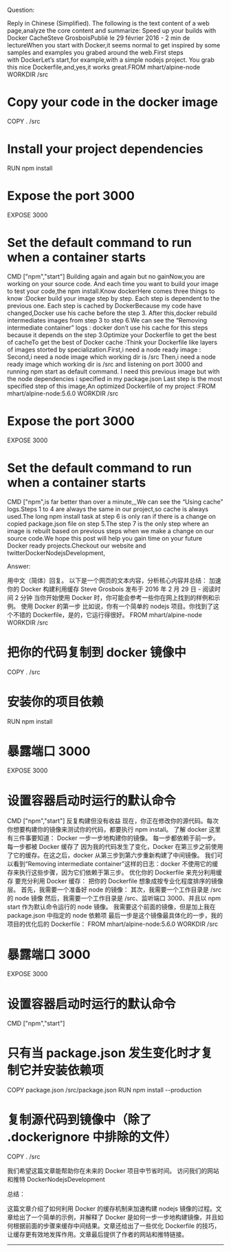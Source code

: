 Question:

Reply in Chinese (Simplified).
The following is the text content of a web page,analyze the core content and summarize:
Speed up your builds with Docker CacheSteve GrosboisPublié le 29 février 2016 - 2 min de lectureWhen you start with Docker,it seems normal to get inspired by some samples and examples you grabed around the web.First steps with DockerLet’s start,for example,with a simple nodejs project. You grab this nice Dockerfile,and,yes,it works great.FROM mhart/alpine-node
WORKDIR /src
# Copy your code in the docker image
COPY . /src
# Install your project dependencies
RUN npm install
# Expose the port 3000
EXPOSE 3000
# Set the default command to run when a container starts
CMD ["npm","start"]
Building again and again but no gainNow,you are working on your source code. And each time you want to build your image to test your code,the npm install.Know dockerHere comes three things to know :Docker build your image step by step.
Each step is dependent to the previous one.
Each step is cached by DockerBecause my code have changed,Docker use his cache before the step 3. After this,docker rebuild intermediates images from step 3 to step 6.We can see the “Removing intermediate container” logs : docker don’t use his cache for this steps because it depends on the step 3.Optimize your Dockerfile to get the best of cacheTo get the best of Docker cache :Think your Dockerfile like layers of images storted by specialization.First,i need a node ready image :
Second,i need a node image which working dir is /src
Then,i need a node ready image which working dir is /src and listening on port 3000 and running npm start as default command.
I need this previous image but with the node dependencies i specified in my package.json
Last step is the most specified step of this image,An optimized Dockerfile of my project :FROM mhart/alpine-node:5.6.0
WORKDIR /src
# Expose the port 3000
EXPOSE 3000
# Set the default command to run when a container starts
CMD ["npm",is far better than over a minute,,,We can see the “Using cache” logs.Steps 1 to 4 are always the same in our project,so cache is always used.The long npm install task at step 6 is only ran if there is a change on copied package.json file on step 5.The step 7 is the only step where an image is rebuilt based on previous steps when we make a change on our source code.We hope this post will help you gain time on your future Docker ready projects.Checkout our website and twitterDockerNodejsDevelopment,

Answer:

用中文（简体）回复。
以下是一个网页的文本内容，分析核心内容并总结：
加速你的 Docker 构建利用缓存
Steve Grosbois
发布于 2016 年 2 月 29 日 - 阅读时间 2 分钟
当你开始使用 Docker 时，你可能会参考一些你在网上找到的样例和示例。
使用 Docker 的第一步
比如说，你有一个简单的 nodejs 项目。你找到了这个不错的 Dockerfile，是的，它运行得很好。
FROM mhart/alpine-node
WORKDIR /src
# 把你的代码复制到 docker 镜像中
COPY . /src
# 安装你的项目依赖
RUN npm install
# 暴露端口 3000
EXPOSE 3000
# 设置容器启动时运行的默认命令
CMD ["npm","start"]
反复构建但没有收益
现在，你正在修改你的源代码。每次你想要构建你的镜像来测试你的代码，都要执行 npm install。
了解 docker
这里有三件事要知道：
Docker 一步一步地构建你的镜像。
每一步都依赖于前一步。
每一步都被 Docker 缓存了
因为我的代码发生了变化，Docker 在第三步之前使用了它的缓存。在这之后，docker 从第三步到第六步重新构建了中间镜像。
我们可以看到“Removing intermediate container”这样的日志：docker 不使用它的缓存来执行这些步骤，因为它们依赖于第三步。
优化你的 Dockerfile 来充分利用缓存
要充分利用 Docker 缓存：
把你的 Dockerfile 想象成按专业化程度排序的镜像层。
首先，我需要一个准备好 node 的镜像：
其次，我需要一个工作目录是 /src 的 node 镜像
然后，我需要一个工作目录是 /src、监听端口 3000、并且以 npm start 作为默认命令运行的 node 镜像。
我需要这个前面的镜像，但是加上我在 package.json 中指定的 node 依赖项
最后一步是这个镜像最具体化的一步，我的项目的优化后的 Dockerfile：
FROM mhart/alpine-node:5.6.0
WORKDIR /src
# 暴露端口 3000
EXPOSE 3000
# 设置容器启动时运行的默认命令
CMD ["npm","start"]
# 只有当 package.json 发生变化时才复制它并安装依赖项
COPY package.json /src/package.json
RUN npm install --production

# 复制源代码到镜像中（除了 .dockerignore 中排除的文件）
COPY . /src

我们希望这篇文章能帮助你在未来的 Docker 项目中节省时间。
访问我们的网站和推特
DockerNodejsDevelopment

总结：

这篇文章介绍了如何利用 Docker 的缓存机制来加速构建 nodejs 镜像的过程。文章给出了一个简单的示例，并解释了 Docker 是如何一步一步地构建镜像，并且如何根据前面的步骤来缓存中间结果。文章还给出了一些优化 Dockerfile 的技巧，让缓存更有效地发挥作用。文章最后提供了作者的网站和推特链接。

<hr/>

